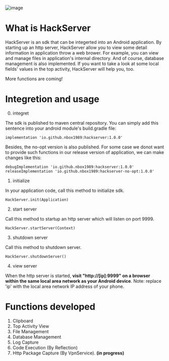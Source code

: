 ![image](https://github.com/Nbox1989/HackServer/assets/18026755/21f6ec55-6841-4169-9de4-93a563a132e4)

# What is HackServer

HackServer is an sdk that can be integerted into an Android application. By starting up an http server, HackServer allow you to view some detail information in application throw a web brower. For example, you can view and manage files in application's internal directory.
And of course, database management is also implemented. If you want to take a look at some local fields' values in the top activity, HackServer will help you, too.

More functions are coming!

# Integretion and usage

0. integret

The sdk is published to maven central repository. You can simply add this sentence into your android module's build.gradle file:

`implementation 'io.github.nbox1989:hackserver:1.0.0'`

Besides, the no-opt version is also published. For some case we donot want to provide such functions in our release version of application, we can make changes like this:

```
debugImplementation 'io.github.nbox1989:hackserver:1.0.0' 
releaseImplementation 'io.github.nbox1989:hackserver-no-opt:1.0.0'
```

1. initialize

In your application code, call this method to initialize sdk.

`HackServer.init(Application)`

2. start server

Call this method to startup an http server which will listen on port 9999.

`HackServer.startServer(Context)`

3. shutdown server

Call this method to shutdown server.

`HackServer.shutdownServer()`

4. view server

When the http server is started, **visit "http://[ip]:9999" on a browser within the same local area network as your Android device**. Note: replace 'ip' with the local area network IP address of your phone.

# Functions developed

1. Clipboard
2. Top Activity View
3. File Management
4. Database Management
5. Log Capture
6. Code Execution (By Reflection)
7. Http Package Capture (By VpnService). **(in progress)**

